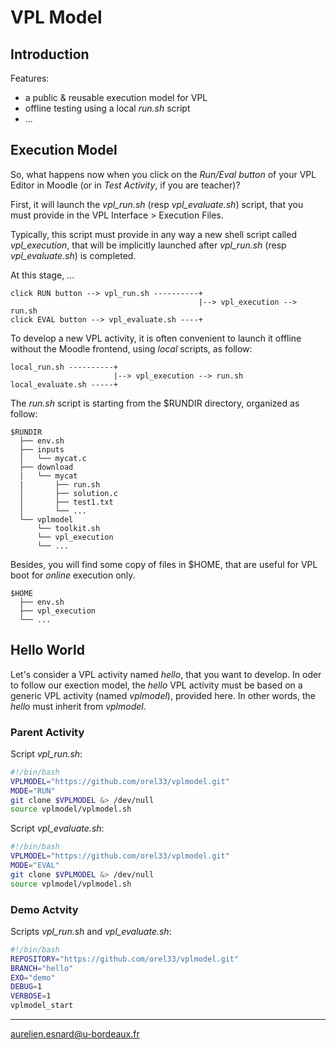 # VPL Model

## Introduction

Features:

* a public & reusable execution model for VPL
* offline testing using a local *run.sh* script
* ...

## Execution Model

So, what happens now when you click on the *Run/Eval button* of your VPL Editor in Moodle (or in *Test Activity*, if you are teacher)?

First, it will launch the *vpl_run.sh* (resp *vpl_evaluate.sh*) script, that you must provide in the VPL Interface > Execution Files.

Typically, this script must provide in any way a new shell script called *vpl_execution*, that will be implicitly launched after *vpl_run.sh* (resp *vpl_evaluate.sh*) is completed.

At this stage, ...

```text
click RUN button --> vpl_run.sh ----------+
                                          |--> vpl_execution --> run.sh
click EVAL button --> vpl_evaluate.sh ----+
```

To develop a new VPL activity, it is often convenient to launch it offline without the Moodle frontend, using *local* scripts, as follow:

```text
local_run.sh ----------+
                       |--> vpl_execution --> run.sh
local_evaluate.sh -----+
```

The *run.sh* script is starting from the $RUNDIR directory, organized as follow:

```text
$RUNDIR
  ├── env.sh
  ├── inputs
  │   └── mycat.c
  ├── download
  |   └── mycat
  |       ├── run.sh
  │       ├── solution.c
  │       ├── test1.txt
  │       └── ...
  └── vplmodel
      └── toolkit.sh
      └── vpl_execution
      └── ...
```

Besides, you will find some copy of files in $HOME, that are useful for VPL boot for *online* execution only.

```text
$HOME
  ├── env.sh
  ├── vpl_execution
  └── ...
```

## Hello World

Let's consider a VPL activity named *hello*, that you want to develop. In oder to follow our exection model, the *hello* VPL activity must be based on a generic VPL activity (named *vplmodel*), provided here. In other words, the *hello* must inherit from *vplmodel*.

### Parent Activity

Script *vpl_run.sh*:

```bash
#!/bin/bash
VPLMODEL="https://github.com/orel33/vplmodel.git"
MODE="RUN"
git clone $VPLMODEL &> /dev/null
source vplmodel/vplmodel.sh
```

Script *vpl_evaluate.sh*:

```bash
#!/bin/bash
VPLMODEL="https://github.com/orel33/vplmodel.git"
MODE="EVAL"
git clone $VPLMODEL &> /dev/null
source vplmodel/vplmodel.sh
```

### Demo Actvity

Scripts *vpl_run.sh* and *vpl_evaluate.sh*:

```bash
#!/bin/bash
REPOSITORY="https://github.com/orel33/vplmodel.git"
BRANCH="hello"
EXO="demo"
DEBUG=1
VERBOSE=1
vplmodel_start
```


---
aurelien.esnard@u-bordeaux.fr
